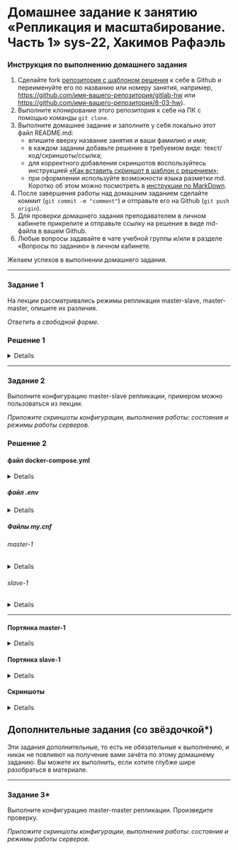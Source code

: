 # Домашнее задание к занятию «Репликация и масштабирование. Часть 1» sys-22, Хакимов Рафаэль

### Инструкция по выполнению домашнего задания

1. Сделайте fork [репозитория c шаблоном решения](https://github.com/netology-code/sys-pattern-homework) к себе в Github и переименуйте его по названию или номеру занятия, например, https://github.com/имя-вашего-репозитория/gitlab-hw или https://github.com/имя-вашего-репозитория/8-03-hw).
2. Выполните клонирование этого репозитория к себе на ПК с помощью команды `git clone`.
3. Выполните домашнее задание и заполните у себя локально этот файл README.md:
   - впишите вверху название занятия и ваши фамилию и имя;
   - в каждом задании добавьте решение в требуемом виде: текст/код/скриншоты/ссылка;
   - для корректного добавления скриншотов воспользуйтесь инструкцией [«Как вставить скриншот в шаблон с решением»](https://github.com/netology-code/sys-pattern-homework/blob/main/screen-instruction.md);
   - при оформлении используйте возможности языка разметки md. Коротко об этом можно посмотреть в [инструкции по MarkDown](https://github.com/netology-code/sys-pattern-homework/blob/main/md-instruction.md).
4. После завершения работы над домашним заданием сделайте коммит (`git commit -m "comment"`) и отправьте его на Github (`git push origin`).
5. Для проверки домашнего задания преподавателем в личном кабинете прикрепите и отправьте ссылку на решение в виде md-файла в вашем Github.
6. Любые вопросы задавайте в чате учебной группы и/или в разделе «Вопросы по заданию» в личном кабинете.

Желаем успехов в выполнении домашнего задания.

---

### Задание 1

На лекции рассматривались режимы репликации master-slave, master-master, опишите их различия.

*Ответить в свободной форме.*

### Решение 1

<details>

_Master-Slave_. В данном случае может существовать только один Master, а вот Slave-машин может быть несколько. Вся основная работа происходит на машине Master, с машины Slave информацию можно только считывать. Но тут, на мой взгляд, есть недостаток: если Master по какой-то причине выйдет из строя, то встанут все процессы и придется срочно переделывать какой-нибудь Slave на Master, если тот не удастся восстановить. Также из-за того, что всю информацию машины Slave берут из Master, на последний идет большая нагрузка.

_Master-Master_. Здесь же в плане отказоустойчивости дела получше. Каждый Master одновременно является Slave и наоборот - на каждую машину можно и заносить информацию, и читать. А это - уменьшение нагрузки на каждую машину. Если один Master выйдет из строя, его сразу заменит другой. Но в данной схеме могут возникнуть конфликты, если базы на нескольких Master обновляется одновременно.

</details>

---

### Задание 2

Выполните конфигурацию master-slave репликации, примером можно пользоваться из лекции.

*Приложите скриншоты конфигурации, выполнения работы: состояния и режимы работы серверов.*

### Решение 2

#### файл docker-compose.yml

<details>

```yaml
version: '3' 
services:
  mysql-master:
    image: mysql:8.2
    container_name: master-1
    restart: unless-stopped
    env_file: .env
    cap_add:
      - all
    volumes:
      - ./master_1/my.cnf:/etc/my.cnf
    command: --default-authentication-plugin=mysql_native_password
    environment:
      - TZ:${TZ}
      - MYSQL_USER:${MYSQL_USER}
      - MYSQL_PASSWORD:${MYSQL_PASSWORD}
      - MYSQL_ROOT_PASSWORD:${MYSQL_PASSWORD}
    networks:
      default:
        aliases:
          - mysql

  mysql-slave:
    image: mysql:8.2
    container_name: slave-1
    restart: unless-stopped
    env_file: .env
    cap_add:
      - all
    volumes:
     - ./slave_1/my.cnf:/etc/my.cnf
    command: --default-authentication-plugin=mysql_native_password
    environment:
      - TZ:${TZ}
      - MYSQL_USER:${MYSQL_USER}
      - MYSQL_PASSWORD:${MYSQL_PASSWORD}
      - MYSQL_ROOT_PASSWORD:${MYSQL_ROOT_PASSWORD}
    networks:
      default:
        aliases:
          - mysql
```
</details>

##### файл .env

<details>

```scheme
TZ=UTC

MYSQL_USER=user
MYSQL_PASSWORD=12345
MYSQL_P0RT=3306
MYSQL_ROOT_PASSWORD=123456789
```

</details>

##### Файлы my.cnf

###### master-1

<details>

```bash
[mysqld]
server_id = 1
log_bin = my-sql

skip-host-cache
skip-name-resolve
datadir=/var/lib/mysql
socket=/var/run/mysqld/mysqld.sock
secure-file-priv=/var/lib/mysql-files
user=mysql

pid-file=/var/run/mysqld/mysqld.pid
[client]
socket=/var/run/mysqld/mysqld.sock

!includedir /etc/mysql/conf.d/

```

</details>

###### slave-1

<details>

```bash
[mysqld]
server_id = 2
log_bin = my-sql

skip-host-cache
skip-name-resolve
datadir=/var/lib/mysql
socket=/var/run/mysqld/mysqld.sock
secure-file-priv=/var/lib/mysql-files
user=mysql

pid-file=/var/run/mysqld/mysqld.pid
[client]
socket=/var/run/mysqld/mysqld.sock

!includedir /etc/mysql/conf.d/

```

</details>



---



#### Портянка master-1

<details>

```bash
KhakimovRafael@debian:~$ docker ps
CONTAINER ID   IMAGE       COMMAND                  CREATED        STATUS          PORTS                                                  NAMES
f4866619f73e   mysql:8.2   "docker-entrypoint.s…"   25 hours ago   Up 23 minutes   3306/tcp, 33060/tcp                                    slave-1
3d11701ecb91   mysql:8.2   "docker-entrypoint.s…"   25 hours ago   Up 23 minutes   3306/tcp, 33060/tcp                                    master-1
4f4175dccf36   mysql:8.2   "docker-entrypoint.s…"   2 weeks ago    Up 23 minutes   0.0.0.0:3306->3306/tcp, :::3306->3306/tcp, 33060/tcp   docker-compose-mysql_db-1
KhakimovRafael@debian:~$ docker exec -it master-1 bash
bash-4.4# mysql -p
Enter password: 
Welcome to the MySQL monitor.  Commands end with ; or \g.
Your MySQL connection id is 9
Server version: 8.2.0 MySQL Community Server - GPL
Copyright (c) 2000, 2023, Oracle and/or its affiliates.
Oracle is a registered trademark of Oracle Corporation and/or its
affiliates. Other names may be trademarks of their respective
owners.
Type 'help;' or '\h' for help. Type '\c' to clear the current input statement.
mysql> CREATE USER 'repl'@'%' IDENTIFIED WITH mysql_native_password BY 'slaverepl';
Query OK, 0 rows affected (0.05 sec)
mysql> GRANT REPLICATION SLAVE ON *.* TO 'repl'@'%';
Query OK, 0 rows affected (0.00 sec)
mysql> show master status\G;
*************************** 1. row ***************************
             File: my-sql.000004
         Position: 660
     Binlog_Do_DB: 
 Binlog_Ignore_DB: 
Executed_Gtid_Set: 
1 row in set, 1 warning (0.00 sec)
ERROR: 
No query specified
mysql> FLUSH PRIVILEGES;
Query OK, 0 rows affected (0.01 sec)
mysql> show databases;
+--------------------+
| Database           |
+--------------------+
| information_schema |
| mysql              |
| performance_schema |
| sys                |
+--------------------+
4 rows in set (0.00 sec)
mysql> create database sys-22_khakimov_db;
ERROR 1064 (42000): You have an error in your SQL syntax; check the manual that corresponds to your MySQL server version for the right syntax to use near '-22_khakimov_db' at line 1
mysql> create database sys22_khakimov_db;
Query OK, 1 row affected (0.04 sec)
mysql> 

```

</details>



#### Портянка slave-1

<details>

```bash
KhakimovRafael@debian:~$ docker ps
CONTAINER ID   IMAGE       COMMAND                  CREATED        STATUS          PORTS                                                  NAMES
f4866619f73e   mysql:8.2   "docker-entrypoint.s…"   25 hours ago   Up 49 minutes   3306/tcp, 33060/tcp                                    slave-1
3d11701ecb91   mysql:8.2   "docker-entrypoint.s…"   25 hours ago   Up 49 minutes   3306/tcp, 33060/tcp                                    master-1
4f4175dccf36   mysql:8.2   "docker-entrypoint.s…"   2 weeks ago    Up 49 minutes   0.0.0.0:3306->3306/tcp, :::3306->3306/tcp, 33060/tcp   docker-compose-mysql_db-1
KhakimovRafael@debian:~$ docker exec -it slave-1 bash
bash-4.4# mysql -p
Enter password: 
Welcome to the MySQL monitor.  Commands end with ; or \g.
Your MySQL connection id is 9
Server version: 8.2.0 MySQL Community Server - GPL
Copyright (c) 2000, 2023, Oracle and/or its affiliates.
Oracle is a registered trademark of Oracle Corporation and/or its
affiliates. Other names may be trademarks of their respective
owners.
Type 'help;' or '\h' for help. Type '\c' to clear the current input statement.
mysql> show slave status;
Empty set, 1 warning (0.01 sec)
mysql> CHANGE MASTER TO
    -> MASTER_HOST='master-1',
    -> MASTER_USER='repl',
    -> MASTER_PASSWORD='slaverepl',
    -> MASTER_LOG_FILE='my-sql.000004',
    -> MASTER_LOG_POS=660;
Query OK, 0 rows affected, 8 warnings (0.04 sec)
mysql> START SLAVE;
Query OK, 0 rows affected, 1 warning (0.04 sec)
mysql> show slave status\G;
*************************** 1. row ***************************
               Slave_IO_State: Waiting for source to send event
                  Master_Host: master-1
                  Master_User: repl
                  Master_Port: 3306
                Connect_Retry: 60
              Master_Log_File: my-sql.000004
          Read_Master_Log_Pos: 827
               Relay_Log_File: f4866619f73e-relay-bin.000002
                Relay_Log_Pos: 490
        Relay_Master_Log_File: my-sql.000004
             Slave_IO_Running: Yes
            Slave_SQL_Running: Yes
              Replicate_Do_DB: 
          Replicate_Ignore_DB: 
           Replicate_Do_Table: 
       Replicate_Ignore_Table: 
      Replicate_Wild_Do_Table: 
  Replicate_Wild_Ignore_Table: 
                   Last_Errno: 0
                   Last_Error: 
                 Skip_Counter: 0
          Exec_Master_Log_Pos: 827
              Relay_Log_Space: 707
              Until_Condition: None
               Until_Log_File: 
                Until_Log_Pos: 0
           Master_SSL_Allowed: No
           Master_SSL_CA_File: 
           Master_SSL_CA_Path: 
              Master_SSL_Cert: 
            Master_SSL_Cipher: 
               Master_SSL_Key: 
        Seconds_Behind_Master: 0
Master_SSL_Verify_Server_Cert: No
                Last_IO_Errno: 0
                Last_IO_Error: 
               Last_SQL_Errno: 0
               Last_SQL_Error: 
  Replicate_Ignore_Server_Ids: 
             Master_Server_Id: 1
                  Master_UUID: c039ec4d-8572-11ee-91a3-0242ac130002
             Master_Info_File: mysql.slave_master_info
                    SQL_Delay: 0
          SQL_Remaining_Delay: NULL
      Slave_SQL_Running_State: Replica has read all relay log; waiting for more updates
           Master_Retry_Count: 10
                  Master_Bind: 
      Last_IO_Error_Timestamp: 
     Last_SQL_Error_Timestamp: 
               Master_SSL_Crl: 
           Master_SSL_Crlpath: 
           Retrieved_Gtid_Set: 
            Executed_Gtid_Set: 
                Auto_Position: 0
         Replicate_Rewrite_DB: 
                 Channel_Name: 
           Master_TLS_Version: 
       Master_public_key_path: 
        Get_master_public_key: 0
            Network_Namespace: 
1 row in set, 1 warning (0.00 sec)
ERROR: 
No query specified
mysql> show databases;
+--------------------+
| Database           |
+--------------------+
| information_schema |
| mysql              |
| performance_schema |
| sys                |
+--------------------+
4 rows in set (0.00 sec)
mysql> show databases;
+--------------------+
| Database           |
+--------------------+
| information_schema |
| mysql              |
| performance_schema |
| sys                |
| sys22_khakimov_db  |
+--------------------+
5 rows in set (0.00 sec)
mysql> 
```

</details>



#### Скриншоты

<details>

![1](https://github.com/RaffaelX/sys-gitlab-hw/blob/main/SQL%20Repl_1/img/2.PNG)
![2](https://github.com/RaffaelX/sys-gitlab-hw/blob/main/SQL%20Repl_1/img/3.PNG)
![3](https://github.com/RaffaelX/sys-gitlab-hw/blob/main/SQL%20Repl_1/img/4.PNG)
![4](https://github.com/RaffaelX/sys-gitlab-hw/blob/main/SQL%20Repl_1/img/5.PNG)
![5](https://github.com/RaffaelX/sys-gitlab-hw/blob/main/SQL%20Repl_1/img/6.PNG)
![6](https://github.com/RaffaelX/sys-gitlab-hw/blob/main/SQL%20Repl_1/img/7.PNG)

</details>

## Дополнительные задания (со звёздочкой*)
Эти задания дополнительные, то есть не обязательные к выполнению, и никак не повлияют на получение вами зачёта по этому домашнему заданию. Вы можете их выполнить, если хотите глубже шире разобраться в материале.

---

### Задание 3* 

Выполните конфигурацию master-master репликации. Произведите проверку.

*Приложите скриншоты конфигурации, выполнения работы: состояния и режимы работы серверов.*
